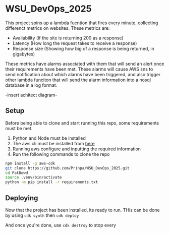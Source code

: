 # WSU_DevOps_2025
This project spins up a lambda fucntion that fires every minute, collecting differenct metrics on websites. These metrics are: 
- Availability (If the site is returning 200 as a response)
- Latency (How long the request takes to receive a response)
- Response size (Showing how big of a response is being returned, in gigabytes)

These metrics have alarms associated with them that will send an alert once their requirements have been met. These alarms will cause AWS sns to send notification about which alarms have been triggered, and also trigger other lambda funciton that will send the alarm information into a nosql database in a log format.

-insert achitect diagram-

## Setup
Before being able to clone and start running this repo, some requirements must be met.
1. Python and Node must be installed 
2. The aws cli must be installed from [here](https://docs.aws.amazon.com/cli/latest/userguide/getting-started-install.html)
3. Running aws configure and inputting the required information
4. Run the following commands to clone the repo
```sh
npm install -g aws-cdk 
git clone https://github.com/Prinpa/WSU_DevOps_2025.git
cd PatDowd
source .venv/bin/activate
python -m pip install -r requirements.txt
```
## Deploying
Now that the project has been installed, its ready to run. THis can be done by using `cdk synth` then `cdk deploy`

And once you're done, use `cdk destroy` to stop every

